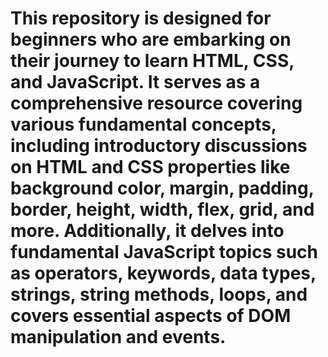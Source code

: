 

# This repository is designed for beginners who are embarking on their journey to learn HTML, CSS, and JavaScript. It serves as a comprehensive resource covering various fundamental concepts, including introductory discussions on HTML and CSS properties like background color, margin, padding, border, height, width, flex, grid, and more. Additionally, it delves into fundamental JavaScript topics such as operators, keywords, data types, strings, string methods, loops, and covers essential aspects of DOM manipulation and events.
